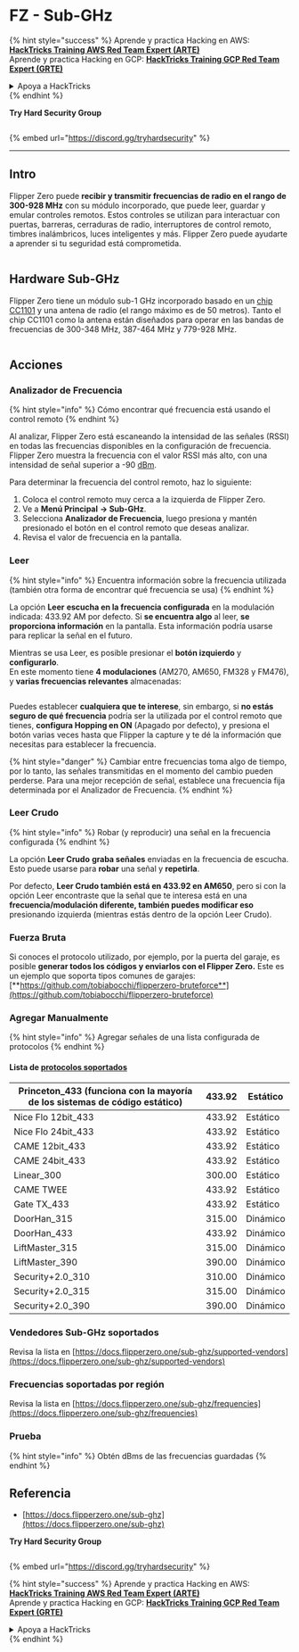 # FZ - Sub-GHz

{% hint style="success" %}
Aprende y practica Hacking en AWS:<img src="/.gitbook/assets/arte.png" alt="" data-size="line">[**HackTricks Training AWS Red Team Expert (ARTE)**](https://training.hacktricks.xyz/courses/arte)<img src="/.gitbook/assets/arte.png" alt="" data-size="line">\
Aprende y practica Hacking en GCP: <img src="/.gitbook/assets/grte.png" alt="" data-size="line">[**HackTricks Training GCP Red Team Expert (GRTE)**<img src="/.gitbook/assets/grte.png" alt="" data-size="line">](https://training.hacktricks.xyz/courses/grte)

<details>

<summary>Apoya a HackTricks</summary>

* Revisa los [**planes de suscripción**](https://github.com/sponsors/carlospolop)!
* **Únete al** 💬 [**grupo de Discord**](https://discord.gg/hRep4RUj7f) o al [**grupo de telegram**](https://t.me/peass) o **síguenos** en **Twitter** 🐦 [**@hacktricks\_live**](https://twitter.com/hacktricks\_live)**.**
* **Comparte trucos de hacking enviando PRs a los** [**HackTricks**](https://github.com/carlospolop/hacktricks) y [**HackTricks Cloud**](https://github.com/carlospolop/hacktricks-cloud) repos de github.

</details>
{% endhint %}

**Try Hard Security Group**

<figure><img src="../../../.gitbook/assets/telegram-cloud-document-1-5159108904864449420.jpg" alt=""><figcaption></figcaption></figure>

{% embed url="https://discord.gg/tryhardsecurity" %}

***

## Intro <a href="#kfpn7" id="kfpn7"></a>

Flipper Zero puede **recibir y transmitir frecuencias de radio en el rango de 300-928 MHz** con su módulo incorporado, que puede leer, guardar y emular controles remotos. Estos controles se utilizan para interactuar con puertas, barreras, cerraduras de radio, interruptores de control remoto, timbres inalámbricos, luces inteligentes y más. Flipper Zero puede ayudarte a aprender si tu seguridad está comprometida.

<figure><img src="../../../.gitbook/assets/image (714).png" alt=""><figcaption></figcaption></figure>

## Hardware Sub-GHz <a href="#kfpn7" id="kfpn7"></a>

Flipper Zero tiene un módulo sub-1 GHz incorporado basado en un [﻿](https://www.st.com/en/nfc/st25r3916.html#overview)﻿[chip CC1101](https://www.ti.com/lit/ds/symlink/cc1101.pdf) y una antena de radio (el rango máximo es de 50 metros). Tanto el chip CC1101 como la antena están diseñados para operar en las bandas de frecuencias de 300-348 MHz, 387-464 MHz y 779-928 MHz.

<figure><img src="../../../.gitbook/assets/image (923).png" alt=""><figcaption></figcaption></figure>

## Acciones

### Analizador de Frecuencia

{% hint style="info" %}
Cómo encontrar qué frecuencia está usando el control remoto
{% endhint %}

Al analizar, Flipper Zero está escaneando la intensidad de las señales (RSSI) en todas las frecuencias disponibles en la configuración de frecuencia. Flipper Zero muestra la frecuencia con el valor RSSI más alto, con una intensidad de señal superior a -90 [dBm](https://en.wikipedia.org/wiki/DBm).

Para determinar la frecuencia del control remoto, haz lo siguiente:

1. Coloca el control remoto muy cerca a la izquierda de Flipper Zero.
2. Ve a **Menú Principal** **→ Sub-GHz**.
3. Selecciona **Analizador de Frecuencia**, luego presiona y mantén presionado el botón en el control remoto que deseas analizar.
4. Revisa el valor de frecuencia en la pantalla.

### Leer

{% hint style="info" %}
Encuentra información sobre la frecuencia utilizada (también otra forma de encontrar qué frecuencia se usa)
{% endhint %}

La opción **Leer** **escucha en la frecuencia configurada** en la modulación indicada: 433.92 AM por defecto. Si **se encuentra algo** al leer, **se proporciona información** en la pantalla. Esta información podría usarse para replicar la señal en el futuro.

Mientras se usa Leer, es posible presionar el **botón izquierdo** y **configurarlo**.\
En este momento tiene **4 modulaciones** (AM270, AM650, FM328 y FM476), y **varias frecuencias relevantes** almacenadas:

<figure><img src="../../../.gitbook/assets/image (947).png" alt=""><figcaption></figcaption></figure>

Puedes establecer **cualquiera que te interese**, sin embargo, si **no estás seguro de qué frecuencia** podría ser la utilizada por el control remoto que tienes, **configura Hopping en ON** (Apagado por defecto), y presiona el botón varias veces hasta que Flipper la capture y te dé la información que necesitas para establecer la frecuencia.

{% hint style="danger" %}
Cambiar entre frecuencias toma algo de tiempo, por lo tanto, las señales transmitidas en el momento del cambio pueden perderse. Para una mejor recepción de señal, establece una frecuencia fija determinada por el Analizador de Frecuencia.
{% endhint %}

### **Leer Crudo**

{% hint style="info" %}
Robar (y reproducir) una señal en la frecuencia configurada
{% endhint %}

La opción **Leer Crudo** **graba señales** enviadas en la frecuencia de escucha. Esto puede usarse para **robar** una señal y **repetirla**.

Por defecto, **Leer Crudo también está en 433.92 en AM650**, pero si con la opción Leer encontraste que la señal que te interesa está en una **frecuencia/modulación diferente, también puedes modificar eso** presionando izquierda (mientras estás dentro de la opción Leer Crudo).

### Fuerza Bruta

Si conoces el protocolo utilizado, por ejemplo, por la puerta del garaje, es posible **generar todos los códigos y enviarlos con el Flipper Zero.** Este es un ejemplo que soporta tipos comunes de garajes: [**https://github.com/tobiabocchi/flipperzero-bruteforce**](https://github.com/tobiabocchi/flipperzero-bruteforce)

### Agregar Manualmente

{% hint style="info" %}
Agregar señales de una lista configurada de protocolos
{% endhint %}

#### Lista de [protocolos soportados](https://docs.flipperzero.one/sub-ghz/add-new-remote) <a href="#id-3iglu" id="id-3iglu"></a>

| Princeton\_433 (funciona con la mayoría de los sistemas de código estático) | 433.92 | Estático  |
| --------------------------------------------------------------- | ------ | ------- |
| Nice Flo 12bit\_433                                             | 433.92 | Estático  |
| Nice Flo 24bit\_433                                             | 433.92 | Estático  |
| CAME 12bit\_433                                                 | 433.92 | Estático  |
| CAME 24bit\_433                                                 | 433.92 | Estático  |
| Linear\_300                                                     | 300.00 | Estático  |
| CAME TWEE                                                       | 433.92 | Estático  |
| Gate TX\_433                                                    | 433.92 | Estático  |
| DoorHan\_315                                                    | 315.00 | Dinámico |
| DoorHan\_433                                                    | 433.92 | Dinámico |
| LiftMaster\_315                                                 | 315.00 | Dinámico |
| LiftMaster\_390                                                 | 390.00 | Dinámico |
| Security+2.0\_310                                               | 310.00 | Dinámico |
| Security+2.0\_315                                               | 315.00 | Dinámico |
| Security+2.0\_390                                               | 390.00 | Dinámico |

### Vendedores Sub-GHz soportados

Revisa la lista en [https://docs.flipperzero.one/sub-ghz/supported-vendors](https://docs.flipperzero.one/sub-ghz/supported-vendors)

### Frecuencias soportadas por región

Revisa la lista en [https://docs.flipperzero.one/sub-ghz/frequencies](https://docs.flipperzero.one/sub-ghz/frequencies)

### Prueba

{% hint style="info" %}
Obtén dBms de las frecuencias guardadas
{% endhint %}

## Referencia

* [https://docs.flipperzero.one/sub-ghz](https://docs.flipperzero.one/sub-ghz)

**Try Hard Security Group**

<figure><img src="../../../.gitbook/assets/telegram-cloud-document-1-5159108904864449420.jpg" alt=""><figcaption></figcaption></figure>

{% embed url="https://discord.gg/tryhardsecurity" %}

{% hint style="success" %}
Aprende y practica Hacking en AWS:<img src="/.gitbook/assets/arte.png" alt="" data-size="line">[**HackTricks Training AWS Red Team Expert (ARTE)**](https://training.hacktricks.xyz/courses/arte)<img src="/.gitbook/assets/arte.png" alt="" data-size="line">\
Aprende y practica Hacking en GCP: <img src="/.gitbook/assets/grte.png" alt="" data-size="line">[**HackTricks Training GCP Red Team Expert (GRTE)**<img src="/.gitbook/assets/grte.png" alt="" data-size="line">](https://training.hacktricks.xyz/courses/grte)

<details>

<summary>Apoya a HackTricks</summary>

* Revisa los [**planes de suscripción**](https://github.com/sponsors/carlospolop)!
* **Únete al** 💬 [**grupo de Discord**](https://discord.gg/hRep4RUj7f) o al [**grupo de telegram**](https://t.me/peass) o **síguenos** en **Twitter** 🐦 [**@hacktricks\_live**](https://twitter.com/hacktricks\_live)**.**
* **Comparte trucos de hacking enviando PRs a los** [**HackTricks**](https://github.com/carlospolop/hacktricks) y [**HackTricks Cloud**](https://github.com/carlospolop/hacktricks-cloud) repos de github.

</details>
{% endhint %}
